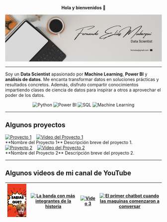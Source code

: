 <!-- Centrar el saludo -->
<p align="center">
  <strong>Hola y bienvenidos 👋</strong>
</p>

<!-- Imagen de portada -->
<p align="center">
  <img src="images/Flyer.png" alt="Imagen de portada" width="600"/>
</p>

<!-- Línea divisoria -->
---

<!-- Descripción personal breve -->
Soy un **Data Scientist** apasionado por **Machine Learning**, **Power BI** y **análisis de datos**. Me encanta transformar datos en soluciones prácticas y resultados concretos. Además, disfruto compartir conocimientos impartiendo clases de ciencia de datos para inspirar a otros a aprovechar el poder de los datos.

<!-- Habilidades destacadas mediante badges -->
<p align="center">
  <img src="https://img.shields.io/badge/Python-3776AB?style=for-the-badge&logo=python&logoColor=white" alt="Python"/>
  <img src="https://img.shields.io/badge/Power_BI-F2C811?style=for-the-badge&logo=power-bi&logoColor=black" alt="Power BI"/>
  <img src="https://img.shields.io/badge/SQL-CC2927?style=for-the-badge&logo=Microsoft-SQL-Server&logoColor=white" alt="SQL"/>
  <img src="https://img.shields.io/badge/Machine_Learning-009688?style=for-the-badge&logo=machine-learning&logoColor=white" alt="Machine Learning"/>
</p>

<!-- Línea divisoria -->
---

## Algunos proyectos

<!-- Proyecto 1 -->
<div style="display: flex; align-items: center;">
  <!-- Imagen que enlaza al repositorio o página del proyecto -->
  <a href="URL_DEL_PROYECTO_1">
    <img src="URL_DE_LA_IMAGEN_DEL_PROYECTO_1" alt="Proyecto 1" width="300"/>
  </a>
  <!-- Espacio entre imágenes -->
  &nbsp;&nbsp;&nbsp;&nbsp;
  <!-- Imagen que enlaza al video relacionado -->
  <a href="URL_DEL_VIDEO_DEL_PROYECTO_1">
    <img src="URL_DE_LA_IMAGEN_DEL_VIDEO_1" alt="Video del Proyecto 1" width="300"/>
  </a>
</div>
**Nombre del Proyecto 1**  
Descripción breve del proyecto 1.

<!-- Proyecto 2 -->
<div style="display: flex; align-items: center;">
  <a href="URL_DEL_PROYECTO_2">
    <img src="URL_DE_LA_IMAGEN_DEL_PROYECTO_2" alt="Proyecto 2" width="300"/>
  </a>
  &nbsp;&nbsp;&nbsp;&nbsp;
  <a href="URL_DEL_VIDEO_DEL_PROYECTO_2">
    <img src="URL_DE_LA_IMAGEN_DEL_VIDEO_2" alt="Video del Proyecto 2" width="300"/>
  </a>
</div>
**Nombre del Proyecto 2**  
Descripción breve del proyecto 2.

<!-- Repite la estructura para más proyectos -->

<!-- Línea divisoria -->
---

## Algunos videos de mi canal de YouTube

| [![La primera universidad del mundo](images/video_1.png)](https://www.youtube.com/shorts/zMDsVVD4TBk) | [![La banda con más integrantes de la historia](images/video_2.png)](https://www.youtube.com/shorts/2IYuUX1aI1o) | [![Video 3](images/video_3.png)](https://www.youtube.com/shorts/02BJxGtnIrQ) | [![El primer chatbot cuando las maquinas comenzaron a conversar](images/video_4.png)](https://www.youtube.com/shorts/02BJxGtnIrQ) |
|---|---|---|---|

